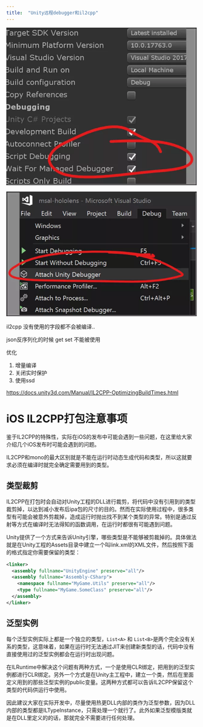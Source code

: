 ```yaml
---
title:  "Unity远程debugger和il2cpp"
---
```



![](../../assets/images/2019-06-20-unity-il2cpp-debugger/2019-06-21-18-19-45.png)

![](../../assets/images/2019-06-20-unity-il2cpp-debugger/2019-06-21-18-20-01.png)



il2cpp  没有使用的字段都不会被编译..

json反序列化的时候
get
set
不能被使用


优化
1. 增量编译
2. 关闭实时保护
3. 使用ssd

https://docs.unity3d.com/Manual/IL2CPP-OptimizingBuildTimes.html



iOS IL2CPP打包注意事项
===============
鉴于IL2CPP的特殊性，实际在iOS的发布中可能会遇到一些问题，在这里给大家介绍几个iOS发布时可能会遇到的问题。

IL2CPP和mono的最大区别就是不能在运行时动态生成代码和类型，所以这就要求必须在编译时就完全确定需要用到的类型。

类型裁剪
--------
IL2CPP在打包时会自动对Unity工程的DLL进行裁剪，将代码中没有引用到的类型裁剪掉，以达到减小发布后ipa包的尺寸的目的。然而在实际使用过程中，很多类型有可能会被意外剪裁掉，造成运行时抛出找不到某个类型的异常。特别是通过反射等方式在编译时无法得知的函数调用，在运行时都很有可能遇到问题。

Unity提供了一个方式来告诉Unity引擎，哪些类型是不能够被剪裁掉的。具体做法就是在Unity工程的Assets目录中建立一个叫link.xml的XML文件，然后按照下面的格式指定你需要保留的类型：
```XML
<linker>
  <assembly fullname="UnityEngine" preserve="all"/>
  <assembly fullname="Assembly-CSharp">
    <namespace fullname="MyGame.Utils" preserve="all"/>
    <type fullname="MyGame.SomeClass" preserve="all"/>
  </assembly>  
</linker>
```

泛型实例
---------
每个泛型实例实际上都是一个独立的类型，`List<A>` 和 `List<B>`是两个完全没有关系的类型，这意味着，如果在运行时无法通过JIT来创建新类型的话，代码中没有直接使用过的泛型实例都会在运行时出现问题。

在ILRuntime中解决这个问题有两种方式，一个是使用CLR绑定，把用到的泛型实例都进行CLR绑定。另外一个方式是在Unity主工程中，建立一个类，然后在里面定义用到的那些泛型实例的public变量。这两种方式都可以告诉IL2CPP保留这个类型的代码供运行中使用。

因此建议大家在实际开发中，尽量使用热更DLL内部的类作为泛型参数，因为DLL内部的类型都是ILTypeInstance，只需处理一个就行了。此外如果泛型模版类就是在DLL里定义的的话，那就完全不需要进行任何处理。